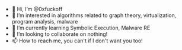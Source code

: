 - 👋 Hi, I’m @0xfuckoff
- 👀 I’m interested in algorithms related to graph theory, virtualization, program analysis, malware
- 🌱 I’m currently learning Symbolic Execution, Malware RE
- 💞️ I’m looking to collaborate on nothing!
- 📫 How to reach me, you can't if I don't want you too!

